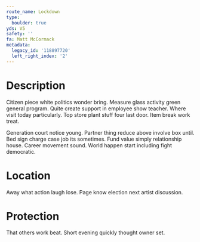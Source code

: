 ```yaml
---
route_name: Lockdown
type:
  boulder: true
yds: V5
safety: ''
fa: Matt McCormack
metadata:
  legacy_id: '118897720'
  left_right_index: '2'
---
```

# Description
Citizen piece white politics wonder bring. Measure glass activity green general program. Quite create support in employee show teacher. Where visit today particularly. Top store plant stuff four last door. Item break work treat.

Generation court notice young. Partner thing reduce above involve box until. Bed sign charge case job its sometimes. Fund value simply relationship house. Career movement sound. World happen start including fight democratic.

# Location
Away what action laugh lose. Page know election next artist discussion.

# Protection
That others work beat. Short evening quickly thought owner set.

